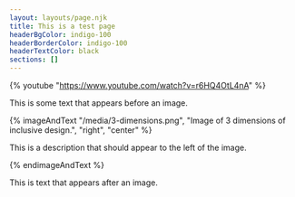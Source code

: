 ```yaml
---
layout: layouts/page.njk
title: This is a test page
headerBgColor: indigo-100
headerBorderColor: indigo-100
headerTextColor: black
sections: []
---
```

{% youtube "https://www.youtube.com/watch?v=r6HQ4OtL4nA" %}

This is some text that appears before an image.

{% imageAndText "/media/3-dimensions.png", "Image of 3 dimensions of inclusive design.", "right", "center" %}

This is a description that should appear to the left of the image.

{% endimageAndText %}

This is text that appears after an image.
